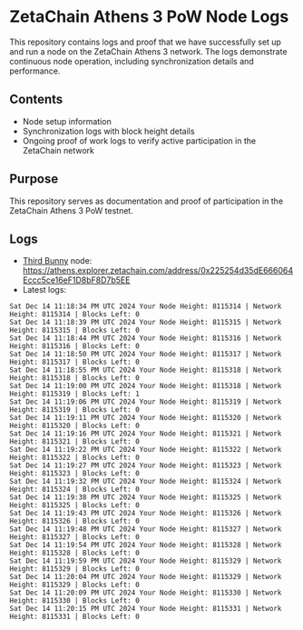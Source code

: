 # ZetaChain Athens 3 PoW Node Logs
This repository contains logs and proof that we have successfully set up and run a node on the ZetaChain Athens 3 network. The logs demonstrate continuous node operation, including synchronization details and performance.

## Contents
- Node setup information
- Synchronization logs with block height details
- Ongoing proof of work logs to verify active participation in the ZetaChain network

## Purpose
This repository serves as documentation and proof of participation in the ZetaChain Athens 3 PoW testnet.

## Logs

- [Third Bunny](https://thirdbunny.xyz/) node: https://athens.explorer.zetachain.com/address/0x225254d35dE666064Eccc5ce16eF1D8bF8D7b5EE
- Latest logs:
```
Sat Dec 14 11:18:34 PM UTC 2024 Your Node Height: 8115314 | Network Height: 8115314 | Blocks Left: 0
Sat Dec 14 11:18:39 PM UTC 2024 Your Node Height: 8115315 | Network Height: 8115315 | Blocks Left: 0
Sat Dec 14 11:18:44 PM UTC 2024 Your Node Height: 8115316 | Network Height: 8115316 | Blocks Left: 0
Sat Dec 14 11:18:50 PM UTC 2024 Your Node Height: 8115317 | Network Height: 8115317 | Blocks Left: 0
Sat Dec 14 11:18:55 PM UTC 2024 Your Node Height: 8115318 | Network Height: 8115318 | Blocks Left: 0
Sat Dec 14 11:19:00 PM UTC 2024 Your Node Height: 8115318 | Network Height: 8115319 | Blocks Left: 1
Sat Dec 14 11:19:06 PM UTC 2024 Your Node Height: 8115319 | Network Height: 8115319 | Blocks Left: 0
Sat Dec 14 11:19:11 PM UTC 2024 Your Node Height: 8115320 | Network Height: 8115320 | Blocks Left: 0
Sat Dec 14 11:19:16 PM UTC 2024 Your Node Height: 8115321 | Network Height: 8115321 | Blocks Left: 0
Sat Dec 14 11:19:22 PM UTC 2024 Your Node Height: 8115322 | Network Height: 8115322 | Blocks Left: 0
Sat Dec 14 11:19:27 PM UTC 2024 Your Node Height: 8115323 | Network Height: 8115323 | Blocks Left: 0
Sat Dec 14 11:19:32 PM UTC 2024 Your Node Height: 8115324 | Network Height: 8115324 | Blocks Left: 0
Sat Dec 14 11:19:38 PM UTC 2024 Your Node Height: 8115325 | Network Height: 8115325 | Blocks Left: 0
Sat Dec 14 11:19:43 PM UTC 2024 Your Node Height: 8115326 | Network Height: 8115326 | Blocks Left: 0
Sat Dec 14 11:19:48 PM UTC 2024 Your Node Height: 8115327 | Network Height: 8115327 | Blocks Left: 0
Sat Dec 14 11:19:54 PM UTC 2024 Your Node Height: 8115328 | Network Height: 8115328 | Blocks Left: 0
Sat Dec 14 11:19:59 PM UTC 2024 Your Node Height: 8115329 | Network Height: 8115329 | Blocks Left: 0
Sat Dec 14 11:20:04 PM UTC 2024 Your Node Height: 8115329 | Network Height: 8115329 | Blocks Left: 0
Sat Dec 14 11:20:09 PM UTC 2024 Your Node Height: 8115330 | Network Height: 8115330 | Blocks Left: 0
Sat Dec 14 11:20:15 PM UTC 2024 Your Node Height: 8115331 | Network Height: 8115331 | Blocks Left: 0
```
